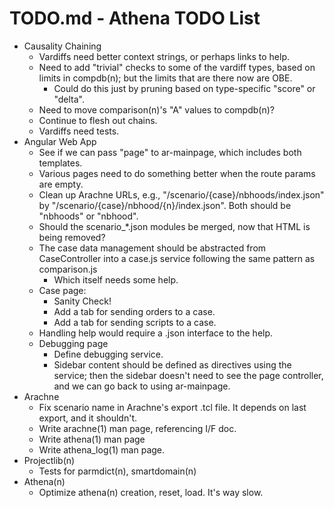 # TODO.md - Athena TODO List

- Causality Chaining
  - Vardiffs need better context strings, or perhaps links to help.
  - Need to add "trivial" checks to some of the vardiff types, based
    on limits in compdb(n); but the limits that are there now are OBE.
    - Could do this just by pruning based on type-specific "score" or "delta".
  - Need to move comparison(n)'s "A" values to compdb(n)?
  - Continue to flesh out chains.
  - Vardiffs need tests.
- Angular Web App
  - See if we can pass "page" to ar-mainpage, which includes both
    templates.
  - Various pages need to do something better when the route params are
    empty.
  - Clean up Arachne URLs, e.g., "/scenario/{case}/nbhoods/index.json"
    by "/scenario/{case}/nbhood/{n}/index.json".  Both should be "nbhoods"
    or "nbhood".
  - Should the scenario_*.json modules be merged, now that HTML is being
    removed?
  - The case data management should be abstracted from CaseController
    into a case.js service following the same pattern as comparison.js
    -   Which itself needs some help.
  - Case page: 
    - Sanity Check!
    - Add a tab for sending orders to a case.
    - Add a tab for sending scripts to a case.
  - Handling help would require a .json interface to the help.
  - Debugging page
    - Define debugging service.
    - Sidebar content should be defined as directives using the 
      service; then the sidebar doesn't need to see the page controller,
      and we can go back to using ar-mainpage.
- Arachne
  - Fix scenario name in Arachne's export .tcl file.  It depends on last 
    export, and it shouldn't.
  - Write arachne(1) man page, referencing I/F doc.
  - Write athena(1) man page
  - Write athena_log(1) man page.
- Projectlib(n)
  - Tests for parmdict(n), smartdomain(n)
- Athena(n)
  - Optimize athena(n) creation, reset, load.  It's way slow.



